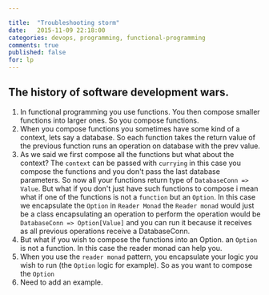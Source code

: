 ```yaml
---

title:  "Troubleshooting storm"
date:   2015-11-09 22:18:00
categories: devops, programming, functional-programming
comments: true
published: false
for: lp
---
```

The history of software development wars.
---------

1. In functional programming you use functions.  You then compose smaller functions into larger ones.  So you compose functions.
1. When you compose functions you sometimes have some kind of a context, lets say a database.  So each function takes the return value of the previous function runs an operation on database with the prev value.
1. As we said we first compose all the functions but what about the context? The `context` can be passed with `currying` in this case you compose the functions and you don't pass the last database parameters.  So now all your functions return type of `DatabaseConn => Value`.  But what if you don't just have such functions to compose i mean what if one of the functions is not a `function` but an `Option`.  In this case we encapsulate the `Option` in `Reader Monad` the `Reader monad` would just be a class encapsulating an operation to perform the operation would be `DatabaseConn => Option[Value]` and you can run it because it receives as all previous operations receive a DatabaseConn. 
1. But what if you wish to compose the functions into an Option.  an `Option` is not a function.  In this case the reader monad can help you.
1. When you use the `reader monad` pattern, you encapsulate your logic you wish to run (the `Option` logic for example).  So as you want to compose the `Option`
1. Need to add an example.